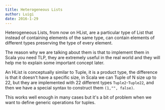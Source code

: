 ```yaml
---
title: Heterogeneous Lists 
author: Luigi
date: 2016-1-29 
---
```


Heterogeneous Lists, from now on HList, are a particular type of List 
that instead of containing elements of the same type, 
can contain elements of different types preserving the type of every element.

The reason why we are talking about them is that to implement them in Scala
you need TLP, they are extremely useful in the real world and they will
help me to explain some important concept later.

An HList is conceptually similar to Tuple, it is a product type, the difference is that it doesn't have a specific size, in Scala we can Tuple of N size up to 22, but they are implemented with 22 different types `Tuple2`-`Tuple22`, 
and then we have a special syntax to construct them `(1,"", false)`.

This works well enough in many cases but it's a bit of problem when we 
want to define generic operations for tuples.  




